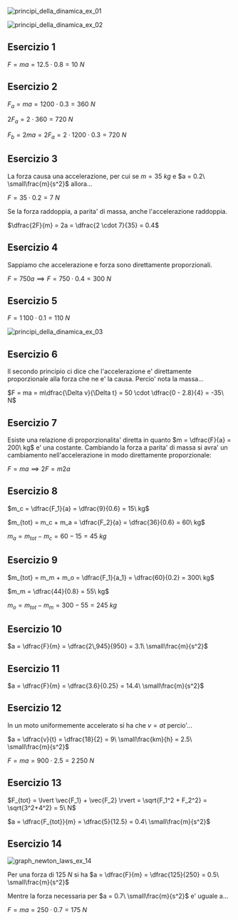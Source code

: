 ![principi_della_dinamica_ex_01](https://github.com/dennyb87/phoenomena/assets/7195133/08a1432f-b377-4758-ad48-55bb8bdd833c)  

![principi_della_dinamica_ex_02](https://github.com/dennyb87/phoenomena/assets/7195133/abec40a5-f125-4c2d-be75-6851aa2c0573)  

## Esercizio 1  

$F = ma = 12.5 \cdot 0.8 = 10\ N$  

## Esercizio 2  

$F_a = ma = 1200 \cdot 0.3 = 360\ N$  

$2F_a = 2 \cdot 360 = 720\ N$  

$F_b = 2ma = 2F_a = 2 \cdot 1200 \cdot 0.3 = 720\ N$  

## Esercizio 3  

La forza causa una accelerazione, per cui se $m = 35\ kg$ e $a = 0.2\ \small\frac{m}{s^2}$ allora...  

$F = 35 \cdot 0.2 = 7\ N$  

Se la forza raddoppia, a parita' di massa, anche l'accelerazione raddoppia.  

$\dfrac{2F}{m} = 2a = \dfrac{2 \cdot 7}{35} = 0.4$  

## Esercizio 4  

Sappiamo che accelerazione e forza sono direttamente proporzionali.  

$F = 750a \implies F = 750 \cdot 0.4 = 300\ N$  

## Esercizio 5  

$F = 1\,100 \cdot 0.1 = 110\ N$  

![principi_della_dinamica_ex_03](https://github.com/dennyb87/phoenomena/assets/7195133/4e6f9de5-c9f6-4a44-9c33-31b07a08bce1)  

## Esercizio 6  

Il secondo principio ci dice che l'accelerazione e' direttamente proporzionale alla forza che ne e' la causa. Percio' nota la massa...  

$F = ma = m\dfrac{\Delta v}{\Delta t} = 50 \cdot \dfrac{0 - 2.8}{4} = -35\ N$  

## Esercizio 7  

Esiste una relazione di proporzionalita' diretta in quanto $m = \dfrac{F}{a} = 200\ kg$ e' una costante. Cambiando la forza a parita' di massa si avra' un cambiamento nell'accelerazione in modo direttamente proporzionale:  

$F = ma \implies 2F = m2a$  

## Esercizio 8  

$m_c = \dfrac{F_1}{a} = \dfrac{9}{0.6} = 15\ kg$  

$m_{tot} = m_c + m_a = \dfrac{F_2}{a} = \dfrac{36}{0.6} = 60\ kg$  

$m_a = m_{tot} - m_c = 60 - 15 = 45\ kg$  

## Esercizio 9  

$m_{tot} = m_m + m_o = \dfrac{F_1}{a_1} = \dfrac{60}{0.2} = 300\ kg$  

$m_m = \dfrac{44}{0.8} = 55\ kg$  

$m_o = m_{tot} - m_m = 300 - 55 = 245\ kg$  

## Esercizio 10  

$a = \dfrac{F}{m} = \dfrac{2\,945}{950} = 3.1\ \small\frac{m}{s^2}$  

## Esercizio 11  

$a = \dfrac{F}{m} = \dfrac{3.6}{0.25} = 14.4\ \small\frac{m}{s^2}$  

## Esercizio 12  

In un moto uniformemente accelerato si ha che $v = at$ percio'...  

$a = \dfrac{v}{t} = \dfrac{18}{2} = 9\ \small\frac{km}{h} = 2.5\ \small\frac{m}{s^2}$  

$F = ma = 900 \cdot 2.5 = 2\,250\ N$  

## Esercizio 13  

$F_{tot} = \lvert \vec{F_1} + \vec{F_2} \rvert = \sqrt{F_1^2 + F_2^2} = \sqrt{3^2+4^2} = 5\ N$  

$a = \dfrac{F_{tot}}{m} = \dfrac{5}{12.5} = 0.4\ \small\frac{m}{s^2}$  

## Esercizio 14  

![graph_newton_laws_ex_14](https://github.com/dennyb87/phoenomena/assets/7195133/d1864f9b-140b-491a-a4f9-926c5550fdf1)  

Per una forza di $125\ N$ si ha $a = \dfrac{F}{m} = \dfrac{125}{250} = 0.5\ \small\frac{m}{s^2}$  

Mentre la forza necessaria per $a = 0.7\ \small\frac{m}{s^2}$ e' uguale a...  

$F = ma = 250 \cdot 0.7 = 175\ N$  

